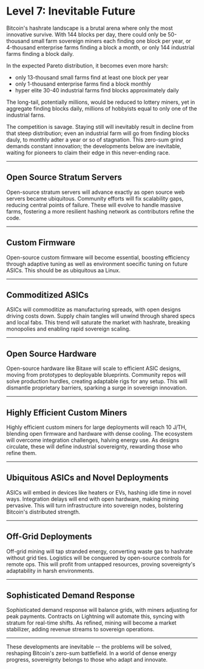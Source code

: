 # Level 7: Inevitable Future

Bitcoin's hashrate landscape is a brutal arena where only the most innovative survive. With 144 blocks per day, there could only be 50-thousand small farm sovereign miners each finding one block per year, or 4-thousand enterprise farms finding a block a month, or only 144 industrial farms finding a block daily. 

In the expected Pareto distribution, it becomes even more harsh: 

- only 13-thousand small farms find at least one block per year
- only 1-thousand enterprise farms find a block monthly
- hyper elite 30-40 industrial farms find blocks approximately daily

The long-tail, potentially millions, would be reduced to lottery miners, yet in aggregate finding blocks daily, millions of hobbyists equal to only one of the industrial farns.

The competition is savage. Staying still will inevitably result in decline from that steep distribution; even an industrial farm will go from finding blocks dauly, to monthly adter a year or so of stagnation. This zero-sum grind demands constant innovation; the developments below are inevitable, waiting for pioneers to claim their edge in this never-ending race.



---

## Open Source Stratum Servers

Open-source stratum servers will advance exactly as open source web servers became ubiquitous. Community efforts will fix scalability gaps, reducing central points of failure. These will evolve to handle massive farms, fostering a more resilient hashing network as contributors refine the code.



---

## Custom Firmware

Open-source custom firmware will become essential, boosting efficiency through adaptive tuning as well as environment soecific tuning on future ASICs. This should be as ubiquitous aa Linux.




---

## Commoditized ASICs

ASICs will commoditize as manufacturing spreads, with open designs driving costs down. Supply chain tangles will unwind through shared specs and local fabs. This trend will saturate the market with hashrate, breaking monopolies and enabling rapid sovereign scaling.

---

## Open Source Hardware

Open-source hardware like Bitaxe will scale to efficient ASIC designs, moving from prototypes to deployable blueprints. Community repos will solve production hurdles, creating adaptable rigs for any setup. This will dismantle proprietary barriers, sparking a surge in sovereign innovation.

---

## Highly Efficient Custom Miners

Highly efficient custom miners for large deployments will reach 10 J/TH, blending open firmware and hardware with dense cooling. The ecosystem will overcome integration challenges, halving energy use. As designs circulate, these will define industrial sovereignty, rewarding those who refine them.

---

## Ubiquitous ASICs and Novel Deployments

ASICs will embed in devices like heaters or EVs, hashing idle time in novel ways. Integration delays will end with open hardware, making mining pervasive. This will turn infrastructure into sovereign nodes, bolstering Bitcoin's distributed strength.

---

## Off-Grid Deployments

Off-grid mining will tap stranded energy, converting waste gas to hashrate without grid ties. Logistics will be conquered by open-source controls for remote ops. This will profit from untapped resources, proving sovereignty's adaptability in harsh environments.

---

## Sophisticated Demand Response

Sophisticated demand response will balance grids, with miners adjusting for peak payments. Contracts on Lightning will automate this, syncing with stratum for real-time shifts. As refined, mining will become a market stabilizer, adding revenue streams to sovereign operations.

---

These developments are inevitable -- the problems will be solved, reshaping Bitcoin's zero-sum battlefield. In a world of dense energy progress, sovereignty belongs to those who adapt and innovate.



